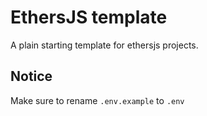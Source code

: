 # EthersJS template

A plain starting template for ethersjs projects.

## Notice
Make sure to rename `.env.example` to `.env`
